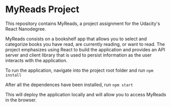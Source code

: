# MyReads Project
This repository contains MyReads, a project assignment for the Udacity's React Nanodegree.

MyReads consists on a bookshelf app that allows you to select and categorize books you have read, are currently reading, or want to read. The project emphasizes using React to build the application and provides an API server and client library that is used to persist information as the user interacts with the application.

To run the application, navigate into the project root folder and run `npm install`

After all the dependences have been installed, run `npm start`

This will deploy the application locally and will allow you to access MyReads in the browser.
